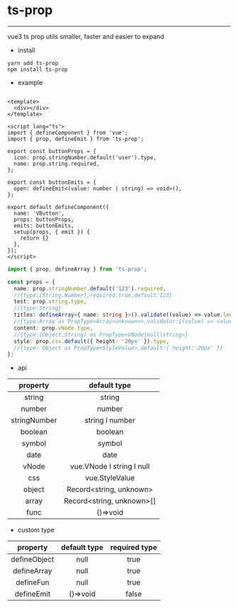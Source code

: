 # ts-prop

<hr/>
vue3 ts prop utils smaller, faster and easier to expand
<br/>

* install
```shell
yarn add ts-prop
npm install ts-prop
```
* example

```vue

<template>
  <div></div>
</template>

<script lang="ts">
import { defineComponent } from 'vue';
import { prop, defineEmit } from 'ts-prop';

export const buttonProps = {
  icon: prop.stringNumber.default('user').type,
  name: prop.string.required,
};

export const buttonEmits = {
  open: defineEmit<(value: number | string) => void>(),
};

export default defineComponent({
  name: 'VButton',
  props: buttonProps,
  emits: buttonEmits,
  setup(props, { emit }) {
    return {}
  },
});
</script>

```

```ts
import { prop, defineArray } from 'ts-prop';

const props = {
  name: prop.stringNumber.default('123').required,
  //{type:[String,Number],required:true,default:123}
  test: prop.string.type,
  //{type:String}
  titles: defineArray<{ name: string }>().validate((value) => value.length > 0).type,
  //{type:Array as PropType<Array<unknown>>,validator:{(value) => value.length > 0}}
  content: prop.vNode.type,
  //{type:[Object,String] as PropType<VNode|null|string>}
  style: prop.css.default({ height: '20px' }).type,
  //{type: Object as PropType<StyleValue>,default:{ height:'20px' }}
};
```

* api

| property | default type | 
|:---------:|:---------:|
| string | string|
| number |number|
| stringNumber | string  &Iota; number|
| boolean | boolean |
| symbol | symbol |
| date | date |
| vNode | vue.VNode &Iota; string &Iota; null |
| css | vue.StyleValue |
| object | Record<string, unknown> |
| array | Record<string, unknown>[] |
| func | ()=>void |

* custom type

| property | default type | required type |
|:---------:|:---------:|:---------:|
| defineObject | null |true |
| defineArray | null |true |
| defineFun | null |true |
| defineEmit | ()=>void | false |
